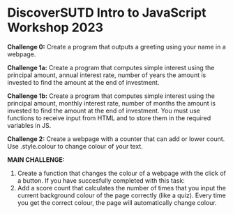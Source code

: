 # DiscoverSUTD Intro to JavaScript Workshop 2023

<b>Challenge 0:</b> Create a program that outputs a greeting using your name in a webpage.

<b>Challenge 1a:</b> Create a program that computes simple interest using the principal amount, annual interest rate, number of years the amount is invested to find the amount at the end of investment.

<b>Challenge 1b:</b> Create a program that computes simple interest using the principal amount, monthly interest rate, number of months the amount is invested to find the amount at the end of investment. You must use functions to receive input from HTML and to store them in the required variables in JS.

<b>Challenge 2:</b> Create a webpage with a counter that can add or lower count. Use .style.colour to change colour of your text.


<b>MAIN CHALLENGE:</b> 
1. Create a function that changes the colour of a webpage with the click of a button. If you have succesfully completed with this task:
2. Add a score count that calculates the number of times that you input the current background colour of the page correctly (like a quiz). Every time you get the correct colour, the page will automatically change colour.</p>

